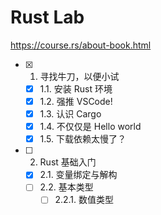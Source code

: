 # Rust Lab

<https://course.rs/about-book.html>

- [x] 1. 寻找牛刀，以便小试
  - [x] 1.1. 安装 Rust 环境
  - [x] 1.2. 强推 VSCode!
  - [x] 1.3. 认识 Cargo
  - [x] 1.4. 不仅仅是 Hello world
  - [x] 1.5. 下载依赖太慢了？
- [ ] 2. Rust 基础入门
  - [x] 2.1. 变量绑定与解构
  - [ ] 2.2. 基本类型
    - [ ] 2.2.1. 数值类型
